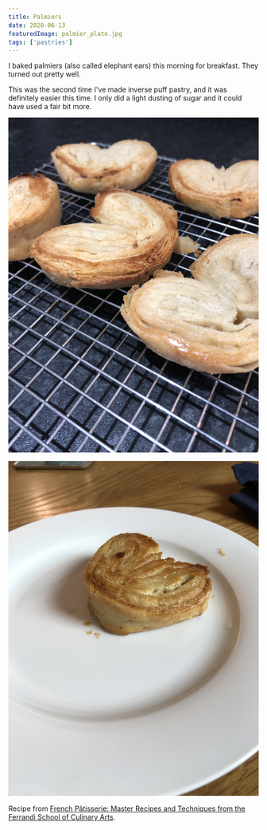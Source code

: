 ```yaml
---
title: Palmiers
date: 2020-06-13
featuredImage: palmier_plate.jpg
tags: ['pastries']
---
```


I baked palmiers (also called elephant ears) this morning for breakfast. They turned out pretty well.

This was the second time I've made inverse puff pastry, and it was definitely easier this time. I only did a light dusting of sugar and it could have used a fair bit more.

![Palmiers on a cooling rack](palmiers_cooling.jpg)

![A palmier on a plate](palmier_plate.jpg)

Recipe from [French Pâtisserie: Master Recipes and Techniques from the Ferrandi School of Culinary Arts](https://www.amazon.co.uk/French-Pâtisserie-Techniques-Ferrandi-Culinary/dp/2080203185).
